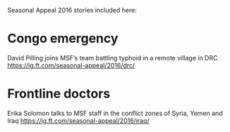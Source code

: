 Seasonal Appeal 2016 stories included here:

# Congo emergency
David Pilling joins MSF’s team battling typhoid in a remote village in DRC
https://ig.ft.com/seasonal-appeal/2016/drc/

# Frontline doctors
Erika Solomon talks to MSF staff in the conflict zones of Syria, Yemen and Iraq
https://ig.ft.com/seasonal-appeal/2016/iraq/
